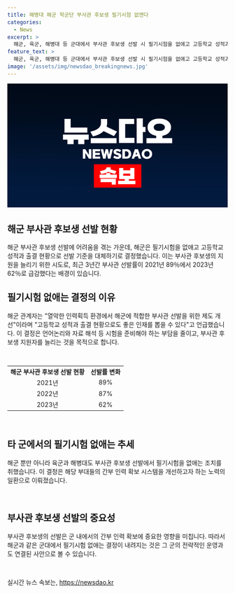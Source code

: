 ```yaml
---
title: 해병대 해군 학군단 부사관 후보생 필기시험 없앤다
categories:
  - News
excerpt: >
  해군, 육군, 해병대 등 군대에서 부사관 후보생 선발 시 필기시험을 없애고 고등학교 성적과 출결 현황으로 선발 기준을 대체하는 독특한 결정을 했다. 이는 병역 자원 부족으로 부사관 후보생 수급이 어려워지고 있는 상황에서 인력 확보를 위한 시도로, 해군만이 아닌 육군과 해병대에서도 비슷한 결정을 내린 것으로 알려져 있다. 이에 따라 선발률이 급격히 감소하여 적합한 인재를 뽑기 위한 제도 개선이 필요하다는 해군의 입장과 함께, 군 전반에서 부사관 후보생 선발 방식에 변화가 나타나고 있는 것으로 보인다.
feature_text: >
  해군, 육군, 해병대 등 군대에서 부사관 후보생 선발 시 필기시험을 없애고 고등학교 성적과 출결 현황으로 선발 기준을 대체하는 독특한 결정을 했다. 이는 병역 자원 부족으로 부사관 후보생 수급이 어려워지고 있는 상황에서 인력 확보를 위한 시도로, 해군만이 아닌 육군과 해병대에서도 비슷한 결정을 내린 것으로 알려져 있다. 이에 따라 선발률이 급격히 감소하여 적합한 인재를 뽑기 위한 제도 개선이 필요하다는 해군의 입장과 함께, 군 전반에서 부사관 후보생 선발 방식에 변화가 나타나고 있는 것으로 보인다.
image: '/assets/img/newsdao_breakingnews.jpg'
---
```


<p><img src="/assets/img/newsdao_breakingnews.jpg" alt="pcversion 속보" /></p>

<h2 data-ke-size="size26">해군 부사관 후보생 선발 현황</h2>

<p data-ke-size="size16">해군 부사관 후보생 선발에 어려움을 겪는 가운데, 해군은 필기시험을 없애고 고등학교 성적과 출결 현황으로 선발 기준을 대체하기로 결정했습니다. 이는 부사관 후보생의 지원을 늘리기 위한 시도로, 최근 3년간 부사관 선발률이 2021년 89％에서 2023년 62％로 급감했다는 배경이 있습니다.</p>

<h2 data-ke-size="size26">필기시험 없애는 결정의 이유</h2>

<p data-ke-size="size16">해군 관계자는 "열악한 인력획득 환경에서 해군에 적합한 부사관 선발을 위한 제도 개선"이라며 "고등학교 성적과 출결 현황으로도 좋은 인재를 뽑을 수 있다"고 언급했습니다. 이 결정은 언어논리와 자료 해석 등 시험을 준비해야 하는 부담을 줄이고, 부사관 후보생 지원자를 늘리는 것을 목적으로 합니다.</p>

<p data-ke-size="size16">&nbsp;</p>

<table>
  <tbody>
    <tr>
      <td style="text-align: center; height: 17px;"><b>해군 부사관 후보생 선발 현황</b></td>
      <td style="text-align: center; height: 17px;"><b>선발률 변화</b></td>
    </tr>
    <tr>
      <td style="text-align: center; height: 17px;">2021년</td>
      <td style="text-align: center; height: 17px;">89%</td>
    </tr>
    <tr>
      <td style="text-align: center; height: 17px;">2022년</td>
      <td style="text-align: center; height: 17px;">87%</td>
    </tr>
    <tr>
      <td style="text-align: center; height: 17px;">2023년</td>
      <td style="text-align: center; height: 17px;">62%</td>
    </tr>
  </tbody>
</table>

<p data-ke-size="size16">&nbsp;</p>

<h2 data-ke-size="size26">타 군에서의 필기시험 없애는 추세</h2>

<p data-ke-size="size16">해군 뿐만 아니라 육군과 해병대도 부사관 후보생 선발에서 필기시험을 없애는 조치를 취했습니다. 이 결정은 해당 부대들의 간부 인력 확보 시스템을 개선하고자 하는 노력의 일환으로 이뤄졌습니다.</p>

<p data-ke-size="size16">&nbsp;</p>

<h2 data-ke-size="size26">부사관 후보생 선발의 중요성</h2>

<p data-ke-size="size16">부사관 후보생의 선발은 군 내에서의 간부 인력 확보에 중요한 영향을 미칩니다. 따라서 해군과 같은 군대에서 필기시험 없애는 결정이 내려지는 것은 그 군의 전략적인 운영과도 연결된 사안으로 볼 수 있습니다.</p>

<p data-ke-size="size16">&nbsp;</p>
실시간 뉴스 속보는, <a href="https://newsdao.kr" rel="dofollow">https://newsdao.kr</a>


